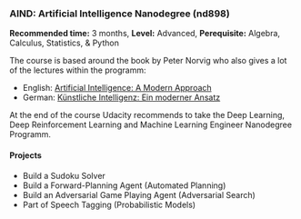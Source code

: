 ### AIND: Artificial Intelligence Nanodegree (nd898)
__Recommended time:__ 3 months, __Level:__ Advanced, __Perequisite:__ Algebra, Calculus, Statistics, & Python

The course is based around the book by Peter Norvig who also gives a lot of the lectures within the programm:
* English: [Artificial Intelligence: A Modern Approach](https://amzn.to/3x9zn09)
* German: [Künstliche Intelligenz: Ein moderner Ansatz](https://amzn.to/3jaDqVx)

At the end of the course Udacity recommends to take the Deep Learning,  Deep Reinforcement Learning and Machine Learning Engineer Nanodegree Programm. 

#### Projects
- Build a Sudoku Solver
- Build a Forward-Planning Agent (Automated Planning)
- Build an Adversarial Game Playing Agent (Adversarial Search)
- Part of Speech Tagging (Probabilistic Models)
